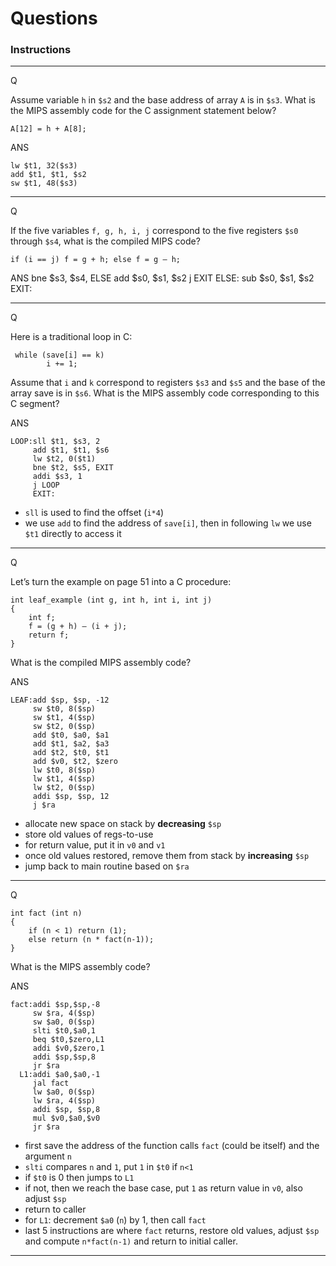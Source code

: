 Questions
=====

### Instructions

***

Q 

Assume variable `h` in `$s2` and the base address of array `A` is in `$s3`. What is the MIPS assembly code for the C assignment statement below?

```assembly
A[12] = h + A[8];
```

ANS

    lw $t1, 32($s3)
    add $t1, $t1, $s2
    sw $t1, 48($s3)

***

Q

If the five variables `f, g, h, i, j` correspond to the five registers `$s0` through `$s4`, what is the compiled MIPS code?

    if (i == j) f = g + h; else f = g – h;

ANS
    bne $s3, $s4, ELSE
    add $s0, $s1, $s2
    j EXIT
    ELSE: sub $s0, $s1, $s2
    EXIT:

***

Q

Here is a traditional loop in C:

     while (save[i] == k)
            i += 1;

Assume that `i` and `k` correspond to registers `$s3` and `$s5` and the base of the array save is in `$s6`. What is the MIPS assembly code corresponding to this C segment?

ANS

    LOOP:sll $t1, $s3, 2
         add $t1, $t1, $s6
         lw $t2, 0($t1)
         bne $t2, $s5, EXIT
         addi $s3, 1
         j LOOP
         EXIT:

- `sll` is used to find the offset (`i*4`)
- we use `add` to find the address of `save[i]`, then in following `lw` we use `$t1` directly to access it

***

Q

Let’s turn the example on page 51 into a C procedure:

    int leaf_example (int g, int h, int i, int j)
    {
        int f;
        f = (g + h) – (i + j);
        return f; 
    }

What is the compiled MIPS assembly code?

ANS

    LEAF:add $sp, $sp, -12
         sw $t0, 8($sp)
         sw $t1, 4($sp)
         sw $t2, 0($sp)
         add $t0, $a0, $a1
         add $t1, $a2, $a3
         add $t2, $t0, $t1
         add $v0, $t2, $zero
         lw $t0, 8($sp)
         lw $t1, 4($sp)
         lw $t2, 0($sp)
         addi $sp, $sp, 12
         j $ra

- allocate new space on stack by **decreasing** `$sp`
- store old values of regs-to-use
- for return value, put it in `v0` and `v1`
- once old values restored, remove them from stack by **increasing** `$sp`
- jump back to main routine based on `$ra`

***

Q

    int fact (int n)
    {
        if (n < 1) return (1);
        else return (n * fact(n-1));
    }

What is the MIPS assembly code?

ANS

    fact:addi $sp,$sp,-8
         sw $ra, 4($sp) 
         sw $a0, 0($sp)
         slti $t0,$a0,1
         beq $t0,$zero,L1
         addi $v0,$zero,1
         addi $sp,$sp,8
         jr $ra
      L1:addi $a0,$a0,-1
         jal fact
         lw $a0, 0($sp)
         lw $ra, 4($sp)
         addi $sp, $sp,8
         mul $v0,$a0,$v0
         jr $ra

- first save the address of the function calls `fact` (could be itself) and the argument `n`
- `slti` compares `n` and `1`, put `1` in `$t0` if `n<1`
- if `$t0` is 0 then jumps to `L1`
- if not, then we reach the base case, put `1` as return value in `v0`, also adjust `$sp`
- return to caller
- for `L1`: decrement `$a0` (`n`) by 1, then call `fact`
- last 5 instructions are where `fact` returns, restore old values, adjust `$sp` and compute `n*fact(n-1)` and return to initial caller.
***
